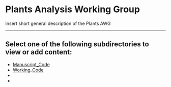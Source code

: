 # Plants Analysis Working Group

Insert short general description of the Plants AWG

---

## Select one of the following subdirectories to view or add content:
- [Manuscript_Code](Manuscript_Code)
- [Working_Code](Working_Code)
- []()
- []()

